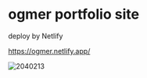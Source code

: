 # ogmer portfolio site

deploy by Netlify

https://ogmer.netlify.app/

![2040213](https://user-images.githubusercontent.com/52206772/142750257-955b8f77-5913-472d-adbb-25619d58639b.png)
